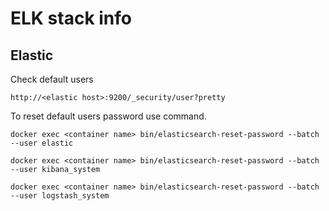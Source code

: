 # ELK stack info 
## Elastic 

Check default users 

```
http://<elastic host>:9200/_security/user?pretty
```

To reset default users password use command.

```
docker exec <container name> bin/elasticsearch-reset-password --batch --user elastic

docker exec <container name> bin/elasticsearch-reset-password --batch --user kibana_system

docker exec <container name> bin/elasticsearch-reset-password --batch --user logstash_system
```
